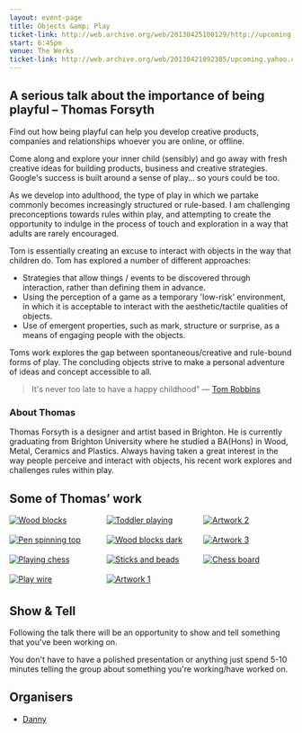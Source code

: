 ```yaml
---
layout: event-page
title: Objects &amp; Play
ticket-link: http://web.archive.org/web/20130425100129/http://upcoming.yahoo.com/event/863184/BRI/Hove/UX-Brighton-Objects-and-Play/The-Werks
start: 6:45pm
venue: The Werks
ticket-link: http://web.archive.org/web/20130421092305/upcoming.yahoo.com/event/863184/BRI/Hove/UX-Brighton-Objects-and-Play/The-Werks
---
```


<style>
.cols {
  -moz-column-count: 3;
  -webkit-column-count: 3;
  column-count: 3;  
}
.cols a {
  display: block;
  margin-bottom: 18px;
}

</style>



## A serious talk about the importance of being playful – Thomas Forsyth

Find out how being playful can help you develop creative products, companies and relationships whoever you are online, or offline. 

Come along and explore your inner child (sensibly) and go away with fresh creative ideas for building products, business and creative strategies. Google's success is built around a sense of play… so yours could be too.

As we develop into adulthood, the type of play in which we partake commonly becomes increasingly structured or rule-based. I am challenging preconceptions towards rules within play, and attempting to create the opportunity to indulge in the process of touch and exploration in a way that adults are rarely encouraged.

Tom is essentially creating an excuse to interact with objects in the way that children do. Tom has explored a number of different approaches:

- Strategies that allow things / events to be discovered through interaction, rather than defining them in advance.
- Using the perception of a game as a temporary 'low-risk' environment, in which it is acceptable to interact with the aesthetic/tactile qualities of objects.
- Use of emergent properties, such as mark, structure or surprise, as a means of engaging people with the objects.

Toms work explores the gap between spontaneous/creative and rule-bound forms of play. The concluding objects strive to make a personal adventure of ideas and concept accessible to all.

> It's never too late to have a happy childhood"
— [Tom Robbins](https://en.wikipedia.org/wiki/Tom_Robbins "Tom Robbins on Wikipedia")

### About Thomas

Thomas Forsyth is a designer and artist based in Brighton. He is currently graduating from Brighton University where he studied a BA(Hons) in Wood, Metal, Ceramics and Plastics. Always having taken a great interest in the way people perceive and interact with objects, his recent work explores and challenges rules within play.

## Some of Thomas&#8217; work

<div class="cols mv3"><a href="https://www.flickr.com/photos/yandle/2671067304/in/set-72157606180891525"><img alt="Wood blocks" src="https://farm4.staticflickr.com/3223/2671067304_04def6c400_o_d.jpg"></a><a href="https://www.flickr.com/photos/yandle/2670245687/in/set-72157606180891525"><img alt="Pen spinning top" src="https://farm4.staticflickr.com/3250/2670245687_0163fe02fe_o_d.jpg"></a><a href="https://www.flickr.com/photos/yandle/2671067392/in/set-72157606180891525"><img alt="Playing chess" src="https://farm4.staticflickr.com/3147/2671067392_c5db0d472c_o_d.jpg"></a><a href="https://www.flickr.com/photos/yandle/2671066844/in/set-72157606180891525"><img alt="Play wire" src="https://farm4.staticflickr.com/3179/2671066844_68b0b15074_o_d.jpg"></a><a href="https://www.flickr.com/photos/yandle/2670245477/in/set-72157606180891525"><img alt="Toddler playing" src="https://farm4.staticflickr.com/3206/2670245477_8c5cc9ba19_o_d.jpg"></a><a href="https://www.flickr.com/photos/yandle/2670245341/in/set-72157606180891525"><img alt="Wood blocks dark" src="https://farm4.staticflickr.com/3085/2670245341_f40573e70e_o_d.jpg"></a><a href="https://www.flickr.com/photos/yandle/2670245207/in/set-72157606180891525"><img alt="Sticks and beads" src="https://farm4.staticflickr.com/3244/2670245207_9307512b84_o_d.jpg"></a><a href="https://www.flickr.com/photos/yandle/2670245423/in/set-72157606180891525"><img alt="Artwork 1" src="https://farm4.staticflickr.com/3024/2670245423_5c8b8d322b_o_d.jpg"></a><a href="https://www.flickr.com/photos/yandle/2670245979/in/set-72157606180891525"><img alt="Artwork 2" src="https://farm4.staticflickr.com/3270/2670245979_b5bb22107e_o_d.jpg"></a><a href="https://www.flickr.com/photos/yandle/2670245547/in/set-72157606180891525"><img alt="Artwork 3" src="https://farm4.staticflickr.com/3216/2670245547_c6e6bfb3a9_o_d.jpg"></a><a href="https://www.flickr.com/photos/yandle/2670245639/in/set-72157606180891525"><img alt="Chess board" src="https://farm4.staticflickr.com/3015/2670245639_09efaa6faa_o_d.jpg"></a></div>

## Show & Tell

Following the talk there will be an opportunity to show and tell something that you've been working on.

You don't have to have a polished presentation or anything just spend 5-10 minutes telling the group about something you're working/have worked on.

## Organisers

- <a href="http://uxbrighton.org.uk/about/#danny">Danny</a>
